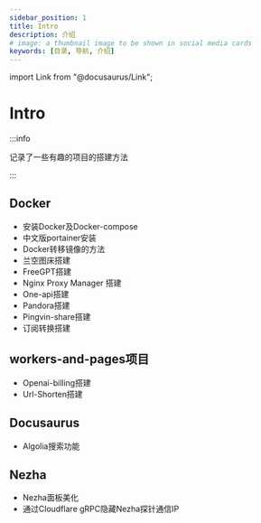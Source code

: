 ```yaml
---
sidebar_position: 1
title: Intro
description: 介绍
# image: a thumbnail image to be shown in social media cards
keywords: [目录, 导航, 介绍]
---
```


import Link from "@docusaurus/Link";

# Intro
:::info

记录了一些有趣的项目的搭建方法

:::
## <Link to= "/docs/category/docker">Docker</Link>

- <Link to= "/docs/Docker/Docker安装">安装Docker及Docker-compose</Link>
- <Link to= "/docs/Docker/中文版portainer安装">中文版portainer安装</Link>
- <Link to= "/docs/Docker/Docker转移镜像的方法">Docker转移镜像的方法</Link>
- <Link to= "/docs/Docker/兰空图床搭建">兰空图床搭建</Link>
- <Link to= "/docs/Docker/FreeGPT搭建">FreeGPT搭建</Link>
- <Link to= "/docs/Docker/Nginx%20Proxy%20Manager%20搭建">Nginx Proxy Manager 搭建</Link>
- <Link to= "/docs/Docker/One-api搭建">One-api搭建</Link>
- <Link to= "/docs/Docker/Pandora搭建">Pandora搭建</Link>
- <Link to= "/docs/Docker/Pingvin-share搭建">Pingvin-share搭建</Link>
- <Link to= "/docs/Docker/订阅转换搭建">订阅转换搭建</Link>

## <Link to= "/docs/category/workers-and-pages项目">workers-and-pages项目</Link>

- <Link to= "/docs/Workers%20and%20Pages项目/Openai-billing">Openai-billing搭建</Link>
- <Link to= "/docs/Workers%20and%20Pages项目/Url-Shorten搭建">Url-Shorten搭建</Link>

## <Link to= "/docs/category/docusaurus">Docusaurus</Link>

- <Link to= "/docs/Docusaurus/Algolia搜索功能">Algolia搜索功能</Link>

## <Link to= "/docs/category/nezha">Nezha</Link>

- <Link to= "/docs/Nezha/Nezha面板美化">Nezha面板美化</Link>
- <Link to= "/docs/Nezha/通过Cloudflare%20gRPC隐藏Nezha探针通信IP">通过Cloudflare gRPC隐藏Nezha探针通信IP</Link>